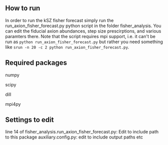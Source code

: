 ## How to run

In order to run the kSZ fisher forecast simply run the run_axion_fisher_forecast.py python script in the folder fisher_analysis. You can edit the fiducial axion abundances, step size prescirptions, and various paramters there. Note that the script requires mpi support, i.e. it can't be run as `python run_axion_fisher_forecast.py` but rather you need something like `srun -n 20 -c 2 python run_axion_fisher_forecast.py`.

## Required packages

numpy

scipy

dill

mpi4py

## Settings to edit

line 14 of fisher_analysis.run_axion_fisher_forecast.py: Edit to include path to this package
auxiliary.config.py: edit to include output paths etc
